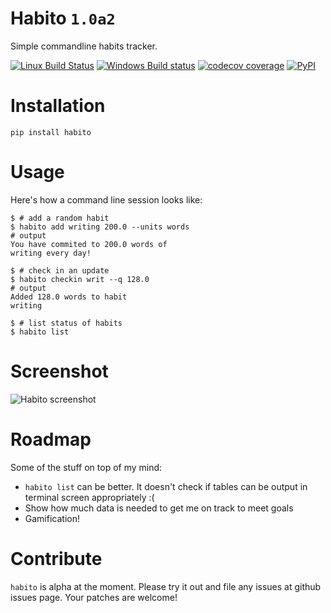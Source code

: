 # Habito `1.0a2`
Simple commandline habits tracker.

[![Linux Build Status](https://img.shields.io/travis/codito/habito.svg)](https://travis-ci.org/codito/habito)
[![Windows Build status](https://img.shields.io/appveyor/ci/codito/habito.svg)](https://ci.appveyor.com/project/codito/habito)
[![codecov coverage](https://img.shields.io/codecov/c/github/codito/habito.svg)](http://codecov.io/github/codito/habito?branch=master)
[![PyPI](https://img.shields.io/pypi/dm/habito.svg)](https://pypi.python.org/pypi/habito)


# Installation

    pip install habito

# Usage
Here's how a command line session looks like:

    $ # add a random habit
    $ habito add writing 200.0 --units words
    # output
    You have commited to 200.0 words of
    writing every day!

    $ # check in an update
    $ habito checkin writ --q 128.0
    # output
    Added 128.0 words to habit
    writing 

    $ # list status of habits
    $ habito list

# Screenshot
![Habito screenshot](http://i.imgur.com/w6K57Bl.jpg)

# Roadmap
Some of the stuff on top of my mind:

* `habito list` can be better. It doesn't check if tables can be output in
terminal screen appropriately :(
* Show how much data is needed to get me on track to meet goals
* Gamification!

# Contribute
`habito` is alpha at the moment. Please try it out and file any issues at github
issues page. Your patches are welcome!
